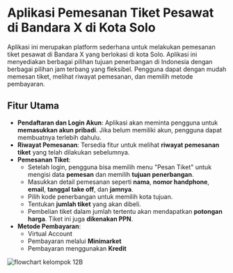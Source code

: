 # Aplikasi Pemesanan Tiket Pesawat di Bandara X di Kota Solo
Aplikasi ini merupakan platform sederhana untuk melakukan pemesanan tiket pesawat di Bandara X yang berlokasi di kota Solo. Aplikasi ini menyediakan berbagai pilihan tujuan penerbangan di Indonesia dengan berbagai pilihan jam terbang yang fleksibel. Pengguna dapat dengan mudah memesan tiket, melihat riwayat pemesanan, dan memilih metode pembayaran.
## Fitur Utama
- **Pendaftaran dan Login Akun**: Aplikasi akan meminta pengguna untuk **memasukkan akun pribadi**. Jika belum memiliki akun, pengguna dapat membuatnya terlebih dahulu.
- **Riwayat Pemesanan**: Tersedia fitur untuk melihat **riwayat pemesanan tiket** yang telah dilakukan sebelumnya.
- **Pemesanan Tiket**:
  - Setelah login, pengguna bisa memilih menu "Pesan Tiket" untuk mengisi data **pemesan** dan memilih **tujuan penerbangan**.
  - Masukkan detail pemesanan seperti **nama**, **nomor handphone**, **email**, **tanggal take off**, dan **jamnya**.
  - Pilih kode penerbangan untuk memilih kota tujuan.
  - Tentukan **jumlah tiket** yang akan dibeli.
  - Pembelian tiket dalam jumlah tertentu akan mendapatkan **potongan harga**. Tiket ini juga **dikenakan PPN**.
- **Metode Pembayaran**:
  - Virtual Account
  - Pembayaran melalui **Minimarket**
  - Pembayaran menggunakan **Kredit**

![flowchart kelompok 12B](https://github.com/user-attachments/assets/464d5307-8135-4458-80cf-0b69cb3216b7)
